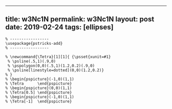 ---
 title: w3Nc1N
 permalink: w3Nc1N
 layout: post
 date: 2019-02-24
 tags: [ellipses]
 ---

```latex% % Dans le préambule
% -----------------
\usepackage{pstricks-add}
% -----------------

% \newcommand{\Tetra}[1][1]{ {\psset{xunit=#1}
 % \psline(.5,1)(.9,0)
 % \pspolygon(0,0)(.5,1)(1.2,0.2)(.9,0)
 % \psline[linestyle=dotted](0,0)(1.2,0.2)}
% }
% \begin{pspicture}(-1,0)(1,1)
% \Tetra      \end{pspicture}
% \begin{pspicture}(0,0)(1,1)
% \Tetra[0.5] \end{pspicture}
% \begin{pspicture}(-1,0)(1,1)
% \Tetra[-1]  \end{pspicture}
```